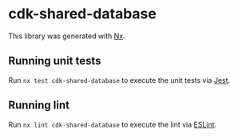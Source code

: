 # cdk-shared-database

This library was generated with [Nx](https://nx.dev).

## Running unit tests

Run `nx test cdk-shared-database` to execute the unit tests via [Jest](https://jestjs.io).

## Running lint

Run `nx lint cdk-shared-database` to execute the lint via [ESLint](https://eslint.org/).
